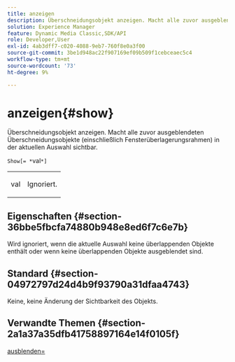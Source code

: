 ```yaml
---
title: anzeigen
description: Überschneidungsobjekt anzeigen. Macht alle zuvor ausgeblendeten Überschneidungsobjekte (einschließlich Fensterüberlagerungsrahmen) in der aktuellen Auswahl sichtbar.
solution: Experience Manager
feature: Dynamic Media Classic,SDK/API
role: Developer,User
exl-id: 4ab3dff7-c020-4088-9eb7-760f8e0a3f00
source-git-commit: 3be1d948ac22f907169ef09b509f1cebceaec5c4
workflow-type: tm+mt
source-wordcount: '73'
ht-degree: 9%

---
```


# anzeigen{#show}

Überschneidungsobjekt anzeigen. Macht alle zuvor ausgeblendeten Überschneidungsobjekte (einschließlich Fensterüberlagerungsrahmen) in der aktuellen Auswahl sichtbar.

`Show[= *`val`*]`

<table id="simpletable_88D25B9C8E0A47EF90C8ABEBDE777183"> 
 <tr class="strow"> 
  <td class="stentry"> <p><span class="varname"> val</span> </p> </td> 
  <td class="stentry"> <p>Ignoriert. </p></td> 
 </tr> 
</table>

## Eigenschaften {#section-36bbe5fbcfa74880b948e8ed6f7c6e7b}

Wird ignoriert, wenn die aktuelle Auswahl keine überlappenden Objekte enthält oder wenn keine überlappenden Objekte ausgeblendet sind.

## Standard {#section-04972797d24d4b9f93790a31dfaa4743}

Keine, keine Änderung der Sichtbarkeit des Objekts.

## Verwandte Themen {#section-2a1a37a35dfb41758897164e14f0105f}

[ausblenden=](../../../../../ir-api/http-protocol/image-rendering-api-ref/c-ir-http-protocol-ref/c-ir-http-protocol-command-reference/r-ir-hide.md#reference-681b9782f90a45b18ed50292ab2c096c)
